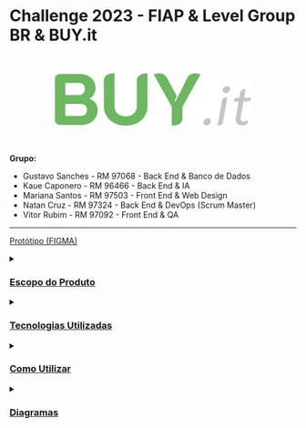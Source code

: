 # **Challenge 2023 - FIAP & Level Group BR & BUY.it**
<br />
<p align="center">
  <img src="Documentação/BUYit.png" alt="BUYIt">
</p>
<br />

**Grupo:**
- Gustavo Sanches - RM 97068 - Back End & Banco de Dados
- Kaue Caponero - RM 96466 - Back End & IA
- Mariana Santos - RM 97503 - Front End & Web Design 
- Natan Cruz - RM 97324 - Back End & DevOps (Scrum Master)
- Vitor Rubim - RM 97092 - Front End & QA

<hr/>

[Protótipo (FIGMA)](https://www.figma.com/file/ugcDozQL0YCSZWAIhKNiP9/Challenge-2?type=design&mode=design&t=EbrQiTt09tx8rjLI-0)

<details>
<summary><h3><u>Escopo do Produto</u></h3></summary>
  <details>
  <summary><h4><u>Justificativa</u></h4></summary>
    
  <em>Quem se Beneficiará da Nossa Solução?</em>
  
  Diante do desafio proposto pela empresa Level Group BR, em parceria com a FIAP e analisando o cenário empresarial atual, identificamos um problema significativo relacionado à gestão de compras. Muitas empresas, independentemente do porte, enfrentam a dependência excessiva de interações humanas em seus processos de compras. Isso resulta em ineficiências operacionais, elevados custos, complexidades administrativas e, por vezes, erros que prejudicam a rentabilidade e a competitividade.
    
  A abordagem tradicional para a gestão de compras muitas vezes carece de recursos tecnológicos avançados, como a inteligência artificial, que poderiam otimizar significativamente a eficiência do processo. Além disso, a comunicação com fornecedores e a análise de dados para tomada de decisões estratégicas frequentemente são subutilizadas, o que impede as empresas de atingir todo o seu potencial.
       
  A falta de integração e automação nos processos de compras gera uma série de problemas, incluindo a inabilidade de monitorar de forma proativa as tendências de mercado, a incapacidade de reagir rapidamente a mudanças nas condições de fornecimento e a ausência de ferramentas que permitam uma negociação mais eficaz. Isso leva a um cenário em que muitas empresas não estão aproveitando ao máximo suas oportunidades de economia de custos e não estão sendo capazes de competir no mercado de maneira eficiente.
  Neste contexto, torna-se evidente a necessidade de uma solução que permita a automação e otimização dos processos de compras empresariais, com foco em usabilidade, simplicidade, e, principalmente, na utilização da inteligência artificial. 
  
  Essa solução busca eliminar as ineficiências, reduzir os custos e permitir que as empresas tomem decisões informadas e estratégicas para impulsionar sua rentabilidade e competitividade. É com esse propósito que desenvolvemos nosso projeto, buscando oferecer uma solução que atenda a essas demandas e resolva o problema identificado de forma eficaz e inovadora.
  </details>
  
  <details>
  <summary><h4><u>Objetivos</u></h4></summary>
  
  <em>Onde queremos chegar?</em>
  
  - Automatização e Simplificação do Processo de Compras: O objetivo principal de nossa solução é automatizar e simplificar os processos de compras entre empresas, eliminando ineficiências e complexidades. Isso será alcançado por meio da criação de um sistema que permite que as empresas realizem compras de forma eficaz e simplificada, otimizando a comunicação com fornecedores e facilitando a análise de dados para tomada de decisões estratégicas.
  
  - Redução de Custos e Aumento da Lucratividade: Buscamos reduzir os custos operacionais relacionados às compras, permitindo que as empresas economizem recursos financeiros significativos. Isso contribuirá para um aumento da lucratividade, já que as empresas serão capazes de alcançar uma gestão de compras mais eficiente e econômica.
  
  - Promoção de Competição Saudável: Nossa solução visa incentivar uma competição saudável entre empresas concorrentes, estimulando a oferta de serviços ágeis e de alta qualidade aos compradores. Isso resultará em um mercado mais dinâmico e competitivo, beneficiando tanto os fornecedores quanto os consumidores.
  
  - Integração da Cultura de Aprendizado e Melhoria Contínua: Pretendemos integrar a cultura de aprendizado e melhoria contínua nas empresas, estimulando a constante busca por aprimoramentos nos processos de compras. Isso envolverá a oferta de recursos educacionais e ferramentas de análise para capacitar as empresas a evoluírem constantemente.
  
  - Utilização de Inteligência Artificial para Precisão: Um dos pilares fundamentais de nossa solução é a incorporação da inteligência artificial para aprimorar a precisão e eficácia dos processos de compras. A IA será empregada para análise de dados, previsão de tendências, identificação de oportunidades de economia e suporte à tomada de decisões estratégicas.
  
  - Melhoria na Comunicação com Fornecedores: Buscamos melhorar significativamente a comunicação com fornecedores, simplificando a interação, reduzindo erros de comunicação e acelerando todos os processos envolvidos.
  
  - Aumento da Agilidade nas Compras: Almejamos aumentar a agilidade dos processos de compras, permitindo que as empresas reajam rapidamente a mudanças nas condições de fornecimento, tornando todo o processo mais flexível e eficaz.
  
  - Foco na Sustentabilidade e Responsabilidade Empresarial: Incentivaremos as empresas a considerar critérios de sustentabilidade e responsabilidade social em suas compras, promovendo práticas empresariais responsáveis.
  
  Ao estabelecer esses objetivos, nossa solução busca abordar o problema identificado de forma abrangente e eficaz, oferecendo uma resposta inovadora e estratégica para as necessidades das empresas no que diz respeito à gestão de compras.
  </details>
  
  <details>
  <summary><h4><u>Público Alvo</u></h4></summary>
  
  <em>Quem se Beneficiará da Nossa Solução?</em>
  
  Nosso público-alvo consiste em empresas de micro e pequeno porte que enfrentam desafios significativos relacionados à gestão de compras. Compreender o perfil desse público é fundamental para o sucesso de nossa solução. Portanto, delineamos as principais características de nosso público-alvo:
  
  - Empresas de Micro e Pequeno Porte: Nosso foco principal são as empresas de micro e pequeno porte, que muitas vezes têm recursos limitados para investir em soluções de gestão empresarial de grande escala. Essas empresas representam uma parcela substancial do cenário empresarial e são fundamentais para a economia.
  
  - Gestores e Empreendedores: Nossa solução visa atender gestores e empreendedores dessas empresas, uma vez que geralmente são eles que tomam decisões estratégicas relacionadas às compras e à gestão de recursos.
  
  - Setores Diversificados: As empresas de micro e pequeno porte atuam em diversos setores, como manufatura, comércio, serviços, e outros. Nossa solução é versátil o suficiente para atender às necessidades de diferentes setores.
  
  - Profissionais Multifuncionais: Muitas vezes, essas empresas têm equipes enxutas, e os profissionais desempenham funções multifuncionais. Isso inclui responsabilidades de compras, que podem ser realizadas por indivíduos que também desempenham outras funções na organização.
  
  - Desafios Financeiros e de Gestão: As empresas de micro e pequeno porte frequentemente enfrentam desafios financeiros, como orçamentos limitados e margens de lucro apertadas. Além disso, a gestão de compras muitas vezes é subvalorizada ou não otimizada.
  
  - Necessidade de Competitividade: Essas empresas estão buscando maneiras de competir de maneira eficaz em um mercado competitivo, e uma gestão de compras eficiente é essencial para alcançar essa competitividade.
  
  - Foco na Sustentabilidade e Responsabilidade Empresarial: Um segmento significativo do público-alvo valoriza práticas de sustentabilidade e responsabilidade social em suas operações comerciais.
  
  Entendendo as características e desafios específicos desse público, nossa solução foi projetada para atender às necessidades das empresas de micro e pequeno porte. Buscamos oferecer uma ferramenta acessível, eficaz e fácil de usar que ajude essas empresas a otimizar seus processos de compras, reduzir custos, aumentar a competitividade e contribuir para seu crescimento e sucesso a longo prazo. Ao direcionar nossos esforços para esse público, acreditamos que nossa solução terá um impacto positivo e significativo no cenário empresarial de micro e pequeno porte, promovendo um ambiente de negócios mais dinâmico e eficiente.
  </details>
  
  <details>
  <summary><h4><u>Análise de Mercado</u></h4></summary>
    
  <em>Contextualização da Concorrência</em>
  
  No mercado de soluções de gestão empresarial (ERP) e de processos de compras, diversos produtos e sistemas concorrentes estão atualmente disponíveis. A análise das ofertas existentes é fundamental para a compreensão de nosso posicionamento e diferenciação:
  
  - Grandes Players: Empresas renomadas, como TOTVS, SAP e SANKHYA, oferecem soluções abrangentes e multifuncionais de ERP. Embora suas ofertas sejam altamente sofisticadas e completas, seu custo é substancialmente elevado, tornando-as inacessíveis para empresas de micro e pequeno porte, como por exemplo os custos de implantação podendo chegar a mais de R$ 300.000,00 e custos de manutenção por volta de R$ 800,00 por usuário ao mês, sendo inviável para empresas com menor capacidade financeira.
  
  - Soluções Mais Acessíveis: Plataformas como OMIE, Amigo e Conta Azul por exemplo proporcionam alternativas mais acessíveis, embora sua ênfase seja frequentemente voltada para a gestão financeira, com funcionalidades de compras menos robustas.
  
  - Falta de Foco nas Compras: É importante destacar que, em todas as soluções analisadas, não encontramos concorrentes que se concentrem na otimização dos processos de compras empresariais. Em geral, essas soluções são voltadas para a gestão financeira e controlam aspectos relacionados ao estoque, mas não enfatizam o processo de compras em si, tornando esse desafio uma excelente oportunidade de ingresso no mercado.
  </details>
  
  <details>
  <summary><h4><u>Posicionamento no Mercado</u></h4></summary>
  
  <em>Fatia de mercado a ser conquistada</em>
  
  Com base na análise da concorrência, nossa estratégia visa preencher uma lacuna não atendida no mercado, focando na automação e otimização dos processos de compras empresariais. Nossa solução se diferencia dos concorrentes, uma vez que:
  
  - É acessível para empresas de micro e pequeno porte, proporcionando um ROI mais rápido em comparação com soluções de grande porte.
  
  - Fornecerá um conjunto de recursos projetados especificamente para simplificar a gestão de compras, melhorar a eficiência, reduzir custos e promover práticas de compra responsáveis.
  
  - Utilizará inteligência artificial para aprimorar a precisão dos processos de compras, identificando oportunidades de economia e permitindo a tomada de decisões estratégicas.
  
  - Incentivará a comunicação eficaz com fornecedores, acelerando as negociações e facilitando a obtenção de produtos e serviços de alta qualidade.
  
  - Será uma ferramenta versátil e fácil de usar, adaptando-se às necessidades de empresas em diversos setores.
  
  Nossa solução busca abordar um problema crítico que foi identificado no mercado, preenchendo a lacuna entre as ofertas caras e complexas e as soluções mais acessíveis, enquanto foca especificamente na automação e aprimoramento dos processos de compras. Acreditamos que isso nos posiciona de maneira única para atender a uma demanda não atendida e atingir o público-alvo com eficácia.
  </details>
</details>

<details>
  <summary><h3><u>Tecnologias Utilizadas</u></h3></summary>
  <h4>Backend</b></h4>
  <p>
    <img alt="Java" src="https://img.shields.io/badge/Java-ED8B00?style=flat&logo=openjdk&logoColor=white">
    <img alt="Spring" src="https://img.shields.io/badge/Spring-6DB33F?style=flat&logo=spring&logoColor=white">
    <img alt="JavaScript" src="https://img.shields.io/badge/JAVASCRIPT-323330.svg?&style=flat&logo=javascript&logoColor=%23F7DF1E">
  </p>
  <h4>Front-end</h4>
  <p style="text-align:center;">
    <img alt="HTML5" src="https://img.shields.io/badge/HTML5-E34F26.svg?&style=flat&logo=html5&logoColor=white">
    <img alt="CSS3" src="https://img.shields.io/badge/CSS3-%231572B6.svg?&style=flat&logo=css3&logoColor=white">
    <img alt="React" src="https://img.shields.io/badge/React-20232A?style=flat&logo=react&logoColor=white">
    <img alt="React Native" src="https://img.shields.io/badge/React_Native-20232A?style=flat&logo=react&logoColor=61DAFB">
  </p>
  <h4>Controle de Versão</h4>
  <p style="text-align:center;">
    <img alt="Git" src="https://img.shields.io/badge/GIT-%23F05033.svg?&style=flat&logo=git&logoColor=white">
    <img alt="GitHub" src="https://img.shields.io/badge/GITHUB-%23121011.svg?&style=flat&logo=github&logoColor=white">
  </p>
  <h4>IDEs e Ferramentas</h4>
  <p style="text-align:center;">
    <img alt="Figma" src="https://img.shields.io/badge/Figma-F24E1E?style=flat&logo=figma&logoColor=white">
    <img alt="Oracle" src="https://img.shields.io/badge/Oracle-F80000?style=flat&logo=Oracle&logoColor=white">
    <img alt="Visual Studio Code" src="https://img.shields.io/badge/Visual_Studio_Code-0078D4?style=flat&logo=visual%20studio%20code&logoColor=white">
    <img alt="IntelliJ" src= "https://img.shields.io/badge/IntelliJ_IDEA-000000.svg?style=flat&logo=intellij-idea&logoColor=white">
    <img alt="Insomnia" src = "https://img.shields.io/badge/Insomnia-black?style=flat&logo=insomnia&logoColor=5849BE">
    <img alt="Google Colab" src="https://img.shields.io/badge/Colab-F9AB00?style=flat&logo=googlecolab&color=white">
  </p>
</details>

<details>
  <summary><h3><u>Como Utilizar</u></h3></summary>

Antes de tudo, você precisa ter instalado em sua máquina as seguintes ferramentas:
[Git](https://git-scm.com), [Java](https://www.java.com/pt-BR/).

Além disso, é bom ter um editor para trabalhar com o código, como [VSCode](https://code.visualstudio.com/) ou [IntelliJ](https://www.jetbrains.com/pt-br/idea/).

O projeto é divido em duas partes:

- 🎲 Backend (Servidor)
- 📱 Mobile (Aplicativo)

##### 👉 **_Backend:_**

Navegue até o projeto maven:

```bash
$ cd Entregas/Sprint\ 1/Enterprise\ Application\ Development
```
ou 

```bash
$ cd Entregas/Sprint\ 1/Digital\ Business\ Enablement
```

Abra o projeto maven em seu editor e execute o arquivo main: BuyitApplicattion.java

##### 👉 **_Mobile:_**

Navegue até o projeto mobile:

```bash
$ cd Entregas/Sprint\ 1/Hybrid\ Mobile\ APP\ Development
```

Instale as dependências
```bash
$ npm install
```

Abra o projeto mobile em seu editor e execute o seguinte comando:
```bash
$ npm android
```
</details>

<details>
  <summary><h3><u>Diagramas</u></h3></summary>
</details>
